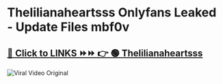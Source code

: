 
 # Thelilianaheartsss Onlyfans Leaked - Update Files mbf0v

## <h2><a href="https://clipsfans.com/Thelilianaheartsss&ref=git">🔗 Click to LINKS ⏩⏩ 👉 🟢 Thelilianaheartsss </a></h2>

<a href="https://clipsfans.com/Thelilianaheartsss&ref=git" rel="nofollow" data-target="animated-image.originalLink"><img src="https://i.ibb.co.com/xMMVF88/686577567.gif" alt="Viral Video Original" style="max-width: 100%; display: inline-block;" data-target="animated-image.originalImage"></a>

